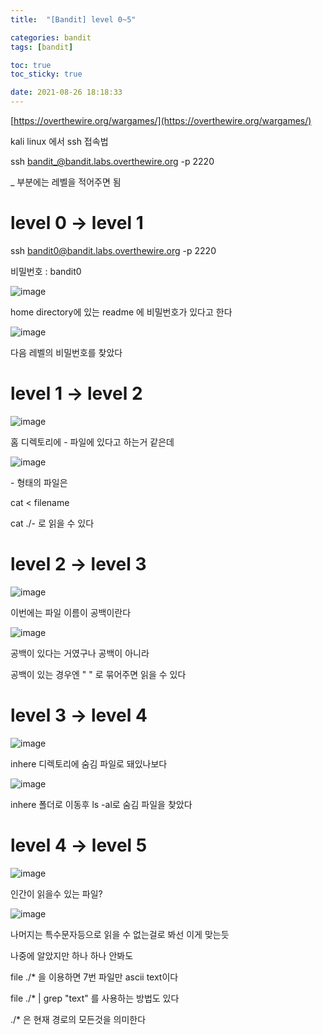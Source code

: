 ```yaml
---
title:  "[Bandit] level 0~5"

categories: bandit
tags: [bandit]

toc: true
toc_sticky: true

date: 2021-08-26 18:18:33
---
```


[https://overthewire.org/wargames/](https://overthewire.org/wargames/)

kali linux 에서 ssh 접속법

ssh bandit_@bandit.labs.overthewire.org -p 2220

_ 부분에는 레벨을 적어주면 됨

# level 0 → level 1

ssh bandit0@bandit.labs.overthewire.org -p 2220

비밀번호 : bandit0

![image](https://user-images.githubusercontent.com/69203345/130926147-4b430932-5216-4dad-9804-72dd892a4d88.png)

home directory에 있는 readme 에 비밀번호가 있다고 한다

![image](https://user-images.githubusercontent.com/69203345/130926488-713b3a14-42cd-42a0-9f06-da0d1fd67d3d.png)

다음 레벨의 비밀번호를 찾았다

# level 1 → level 2

![image](https://user-images.githubusercontent.com/69203345/130928962-050bad83-8d38-4c07-9405-53da30574346.png)

홈 디렉토리에 - 파일에 있다고 하는거 같은데

![image](https://user-images.githubusercontent.com/69203345/130929744-d60a7420-1c02-4f91-ad0f-9c44d8f8d2b5.png)

\- 형태의 파일은 

cat < filename

cat ./- 로 읽을 수 있다

# level 2 → level 3

![image](https://user-images.githubusercontent.com/69203345/130930127-eff06216-b7f3-4f60-b614-144d82ac29df.png)

이번에는 파일 이름이 공백이란다

![image](https://user-images.githubusercontent.com/69203345/130930329-a0e9fb7b-be8f-477f-9c2b-6885bc65e43e.png)

공백이 있다는 거였구나 공백이 아니라

공백이 있는 경우엔 " " 로 묶어주면 읽을 수 있다

# level 3 → level 4

![image](https://user-images.githubusercontent.com/69203345/130931782-9fd3af49-8c4c-4ca1-9b72-1ae35b72b88c.png)

inhere 디렉토리에 숨김 파일로 돼있나보다

![image](https://user-images.githubusercontent.com/69203345/130932164-6a3ff1a8-0d0f-4134-b55b-b0ca07d350b6.png)

inhere 폴더로 이동후 ls -al로 숨김 파일을 찾았다

# level 4 → level 5

![image](https://user-images.githubusercontent.com/69203345/130936226-4823d45b-39f2-4ff1-9ba7-5c8cab01d020.png)

인간이 읽을수 있는 파일?

![image](https://user-images.githubusercontent.com/69203345/130936772-e8f56b7f-28b0-4839-8441-3c732a15383a.png)

나머지는 특수문자등으로 읽을 수 없는걸로 봐선 이게 맞는듯

나중에 알았지만 하나 하나 안봐도

file ./* 을 이용하면 7번 파일만 ascii text이다 

file ./* | grep "text" 를 사용하는 방법도 있다

./* 은 현재 경로의 모든것을 의미한다

